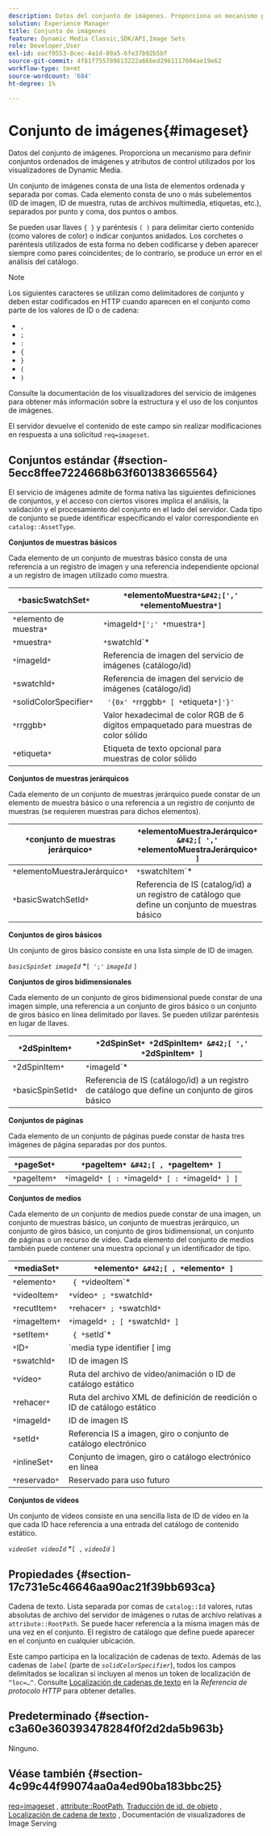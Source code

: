 ```yaml
---
description: Datos del conjunto de imágenes. Proporciona un mecanismo para definir conjuntos ordenados de imágenes y atributos de control utilizados por los visualizadores de Dynamic Media.
solution: Experience Manager
title: Conjunto de imágenes
feature: Dynamic Media Classic,SDK/API,Image Sets
role: Developer,User
exl-id: eacf0553-8cec-4a1d-80a5-6fe37b92b5bf
source-git-commit: 4f81f755789613222a66bed2961117604ae19e62
workflow-type: tm+mt
source-wordcount: '684'
ht-degree: 1%

---
```


# Conjunto de imágenes{#imageset}

Datos del conjunto de imágenes. Proporciona un mecanismo para definir conjuntos ordenados de imágenes y atributos de control utilizados por los visualizadores de Dynamic Media.

Un conjunto de imágenes consta de una lista de elementos ordenada y separada por comas. Cada elemento consta de uno o más subelementos (ID de imagen, ID de muestra, rutas de archivos multimedia, etiquetas, etc.), separados por punto y coma, dos puntos o ambos.

Se pueden usar llaves `{ }` y paréntesis `( )` para delimitar cierto contenido (como valores de color) o indicar conjuntos anidados. Los corchetes o paréntesis utilizados de esta forma no deben codificarse y deben aparecer siempre como pares coincidentes; de lo contrario, se produce un error en el análisis del catálogo.

>[!NOTE]
>
>Los siguientes caracteres se utilizan como delimitadores de conjunto y deben estar codificados en HTTP cuando aparecen en el conjunto como parte de los valores de ID o de cadena:
>
>* `,`
>* `;`
>* `:`
>* `{`
>* `}`
>* `(`
>* `)`


Consulte la documentación de los visualizadores del servicio de imágenes para obtener más información sobre la estructura y el uso de los conjuntos de imágenes.

El servidor devuelve el contenido de este campo sin realizar modificaciones en respuesta a una solicitud `req=imageset`.

## Conjuntos estándar {#section-5ecc8ffee7224668b63f601383665564}

El servicio de imágenes admite de forma nativa las siguientes definiciones de conjuntos, y el acceso con ciertos visores implica el análisis, la validación y el procesamiento del conjunto en el lado del servidor. Cada tipo de conjunto se puede identificar especificando el valor correspondiente en `catalog::AssetType`.

**Conjuntos de muestras básicos**

Cada elemento de un conjunto de muestras básico consta de una referencia a un registro de imagen y una referencia independiente opcional a un registro de imagen utilizado como muestra.

| `*`basicSwatchSet`*` | `*`elementoMuestra`*&#42;[',' *`elementoMuestra`*]` |
|---|---|
| `*`elemento de muestra`*` | `*`imageId`*[';' *`muestra`*]` |
| `*`muestra`*` | `*`swatchId`*|solidColorSpecifier` |
| `*`imageId`*` | Referencia de imagen del servicio de imágenes (catálogo/id) |
| `*`swatchId`*` | Referencia de imagen del servicio de imágenes (catálogo/id) |
| `*`solidColorSpecifier`*` | ` '{0x' *`rrggbb`* [ *`etiqueta`*]'}'` |
| `*`rrggbb`*` | Valor hexadecimal de color RGB de 6 dígitos empaquetado para muestras de color sólido |
| `*`etiqueta`*` | Etiqueta de texto opcional para muestras de color sólido |

**Conjuntos de muestras jerárquicos**

Cada elemento de un conjunto de muestras jerárquico puede constar de un elemento de muestra básico o una referencia a un registro de conjunto de muestras (se requieren muestras para dichos elementos).

| `*`conjunto de muestras jerárquico`*` | `*`elementoMuestraJerárquico`* &#42;[ ',' *`elementoMuestraJerárquico`* ]` |
|---|---|
| `*`elementoMuestraJerárquico`*` | `*`swatchItem`* | { *`basicSwatchSetId`* ';' *`muestra`* }` |
| `*`basicSwatchSetId`*` | Referencia de IS (catalog/id) a un registro de catálogo que define un conjunto de muestras básico |

**Conjuntos de giros básicos**

Un conjunto de giros básico consiste en una lista simple de ID de imagen.

*`basicSpinSet imageId`*  &#42;`[ ';'`  *`imageId`* `]`

**Conjuntos de giros bidimensionales**

Cada elemento de un conjunto de giros bidimensional puede constar de una imagen simple, una referencia a un conjunto de giros básico o un conjunto de giros básico en línea delimitado por llaves. Se pueden utilizar paréntesis en lugar de llaves.

| `*`2dSpinItem`*` | `*`2dSpinSet`* *`2dSpinItem`* &#42;[ ',' *`2dSpinItem`* ]` |
|---|---|
| `*`2dSpinItem`*` | `*`imageId`* | { '{' *`basicSpinSet`* '}' } | *`basicSpinSetId`*` |
| `*`basicSpinSetId`*` | Referencia de IS (catálogo/id) a un registro de catálogo que define un conjunto de giros básico |

**Conjuntos de páginas**

Cada elemento de un conjunto de páginas puede constar de hasta tres imágenes de página separadas por dos puntos.

| `*`pageSet`*` | `*`pageItem`* &#42;[ , *`pageItem`* ]` |
|---|---|
| `*`pageItem`*` | `*`imageId`* [ : *`imageId`* [ : *`imageId`* ] ]` |

**Conjuntos de medios**

Cada elemento de un conjunto de medios puede constar de una imagen, un conjunto de muestras básico, un conjunto de muestras jerárquico, un conjunto de giros básico, un conjunto de giros bidimensional, un conjunto de páginas o un recurso de vídeo. Cada elemento del conjunto de medios también puede contener una muestra opcional y un identificador de tipo.

| `*`mediaSet`*` | `*`elemento`* &#42;[ , *`elemento`* ]` |
|---|---|
| `*`elemento`*` | ` { *`videoItem`* | *`recutItem`* | *`imageItem`*}} | *`setItem`* } [ ; [ *`ID`* ] [ ; [ *`reservado`* ] ] ]` |
| `*`videoItem`*` | `*`vídeo`* ; *`swatchId`*` |
| `*`recutItem`*` | `*`rehacer`* ; *`swatchId`*` |
| `*`imageItem`*` | `*`imageId`* ; [ *`swatchId`* ]` |
| `*`setItem`*` | ` { *`setId`* | { '{' *`inlineSet`* '}' } } ; *`swatchId`*` |
| `*`ID`*` | `media type identifier [ img | basic | advanced_image | img | img_set | advanced_imageset | advanced_swatchset | spin | video ]` |
| `*`swatchId`*` | ID de imagen IS |
| `*`vídeo`*` | Ruta del archivo de vídeo/animación o ID de catálogo estático |
| `*`rehacer`*` | Ruta del archivo XML de definición de reedición o ID de catálogo estático |
| `*`imageId`*` | ID de imagen IS |
| `*`setId`*` | Referencia IS a imagen, giro o conjunto de catálogo electrónico |
| `*`inlineSet`*` | Conjunto de imagen, giro o catálogo electrónico en línea |
| `*`reservado`*` | Reservado para uso futuro |

**Conjuntos de vídeos**

Un conjunto de vídeos consiste en una sencilla lista de ID de vídeo en la que cada ID hace referencia a una entrada del catálogo de contenido estático.

*`videoSet videoId`*  &#42;`[ ,`  *`videoId`* `]`

## Propiedades {#section-17c731e5c46646aa90ac21f39bb693ca}

Cadena de texto. Lista separada por comas de `catalog::Id` valores, rutas absolutas de archivo del servidor de imágenes o rutas de archivo relativas a `attribute::RootPath`. Se puede hacer referencia a la misma imagen más de una vez en el conjunto. El registro de catálogo que define puede aparecer en el conjunto en cualquier ubicación.

Este campo participa en la localización de cadenas de texto. Además de las cadenas de *`label`* (parte de *`solidColorSpecifier`*), todos los campos delimitados se localizan si incluyen al menos un token de localización de `^loc=…^`. Consulte [Localización de cadenas de texto](/help/aem-is-ir-api/is-api/http-ref/image-serving-api-ref/c-http-protocol-reference/c-syntax-and-features/r-text-string-localization.md) en la *Referencia de protocolo HTTP* para obtener detalles.

## Predeterminado {#section-c3a60e360393478284f0f2d2da5b963b}

Ninguno.

## Véase también {#section-4c99c44f99074aa0a4ed90ba183bbc25}

[req=imageset](/help/aem-is-ir-api/is-api/http-ref/image-serving-api-ref/c-http-protocol-reference/c-command-reference/r-req/r-req.md) , [attribute::RootPath](/help/aem-is-ir-api/is-api/image-catalog/image-serving-api-ref/c-image-catalog-reference/c-attributes-reference/r-rootpath.md), [Traducción de id. de objeto](/help/aem-is-ir-api/is-api/http-ref/image-serving-api-ref/c-http-protocol-reference/c-syntax-and-features/r-object-id-translation.md) , [Localización de cadena de texto](/help/aem-is-ir-api/is-api/http-ref/image-serving-api-ref/c-http-protocol-reference/c-syntax-and-features/r-text-string-localization.md) , Documentación de visualizadores de Image Serving

